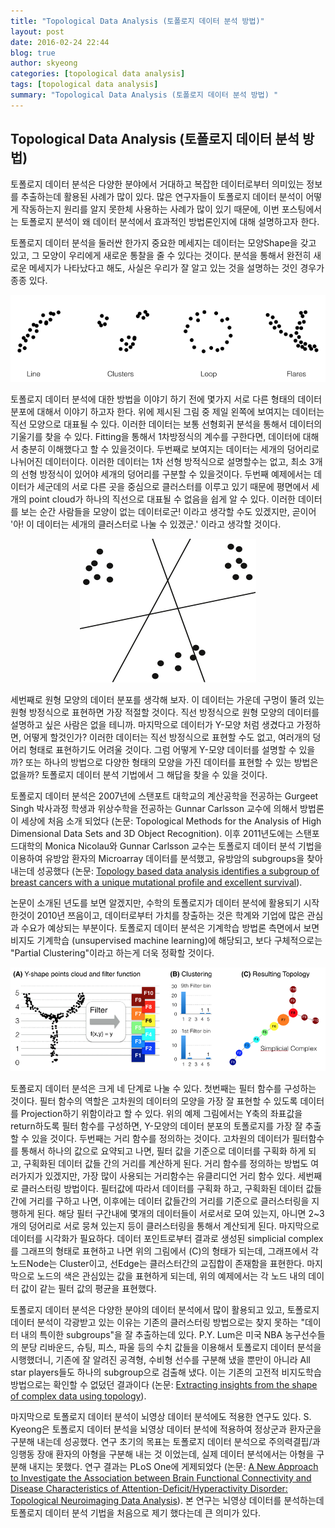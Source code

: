```yaml
---
title: "Topological Data Analysis (토폴로지 데이터 분석 방법)"
layout: post
date: 2016-02-24 22:44
blog: true
author: skyeong
categories: [topological data analysis]
tags: [topological data analysis]
summary: "Topological Data Analysis (토폴로지 데이터 분석 방법) "
---
```


## Topological Data Analysis (토폴로지 데이터 분석 방법)

토폴로지 데이터 분석은 다양한 분야에서 거대하고 복잡한 데이터로부터 의미있는 정보를 추출하는데 활용된 사례가 많이 있다. 많은 연구자들이 토폴로지 데이터 분석이 어떻게 작동하는지 원리를 알지 못한체 사용하는 사례가 많이 있기 때문에, 이번 포스팅에서는 토폴로지 분석이 왜 데이터 분석에서 효과적인 방법론인지에 대해 설명하고자 한다.

토폴로지 데이터 분석을 둘러싼 한가지 중요한 메세지는 데이터는 모양Shape을 갖고 있고, 그 모양이 우리에게 새로운 통찰을 줄 수 있다는 것이다. 분석을 통해서 완전히 새로운 메세지가 나타났다고 해도, 사실은 우리가 잘 알고 있는 것을 설명하는 것인 경우가 종종 있다.


<p align="center">
  <img src="/assets/images/posts/TDA/tda_step1.png" alt="TDA"/>
</p>

토폴로지 데이터 분석에 대한 방법을 이야기 하기 전에 몇가지 서로 다른 형태의 데이터 분포에 대해서 이야기 하고자 한다. 위에 제시된 그림 중 제일 왼쪽에 보여지는 데이터는 직선 모양으로 대표될 수 있다. 이러한 데이터는 보통 선형회귀 분석을 통해서 데이터의 기울기를 찾을 수 있다. Fitting을 통해서 1차방정식의 계수를 구한다면, 데이터에 대해서 충분히 이해했다고 할 수 있을것이다. 두번째로 보여지는 데이터는 세개의 덩어리로 나뉘어진 데이터이다. 이러한 데이터는 1차 선형 방적식으로 설명할수는 없고, 최소 3개의 선형 방정식이 있어야 세개의 덩어리를 구분할 수 있을것이다. 두번째 예제에서는 데이터가 세군데의 서로 다른 곳을 중심으로 클러스터를 이루고 있기 때문에 평면에서 세개의 point cloud가 하나의 직선으로 대표될 수 없음을 쉽게 알 수 있다. 이러한 데이터를 보는 순간 사람들을 모양이 없는 데이터로군! 이라고 생각할 수도 있겠지만, 곧이어 '아! 이 데이터는 세개의 클러스터로 나눌 수 있겠군.' 이라고 생각할 것이다.  

<p align="center">
  <img src="/assets/images/posts/TDA/tda_step2.png" alt="TDA"/>
</p>

세번째로 원형 모양의 데이터 분포를 생각해 보자. 이 데이터는 가운데 구멍이 뚤려 있는 원형 방정식으로 표현하면 가장 적절할 것이다. 직선 방정식으로 원형 모양의 데이터를 설명하고 싶은 사람은 없을 테니까. 마지막으로 데이터가 Y-모양 처럼 생겼다고 가정하면, 어떻게 할것인가? 이러한 데이터는 직선 방정식으로 표현할 수도 없고, 여러개의 덩어리 형태로 표현하기도 어려울 것이다. 그럼 어떻게 Y-모양 데이터를 설명할 수 있을까? 또는 하나의 방법으로 다양한 형태의 모양을 가진 데이터를 표현할 수 있는 방법은 없을까? 토폴로지 데이터 분석 기법에서 그 해답을 찾을 수 있을 것이다.

토폴로지 데이터 분석은 2007년에 스탠포트 대학교의 계산공학을 전공하는 Gurgeet Singh 박사과정 학생과 위상수학을 전공하는 Gunnar Carlsson 교수에 의해서 방법론이 세상에 처음 소개 되었다 (논문: <a ref="http://www.ayasdi.com/wp-content/uploads/2015/02/Topological_Methods_for_the_Analysis_of_High_Dimensional_Data_Sets_and_3D_Object_Recognition.pdf" target="_blank">Topological Methods for the Analysis of High Dimensional Data Sets and 3D Object Recognition</a>). 이후 2011년도에는 스탠포드대학의 Monica Nicolau와 Gunnar Carlsson 교수는 토폴로지 데이터 분석 기법을 이용하여 유방암 환자의 Microarray 데이터를 분석했고, 유방암의 subgroups을 찾아내는데 성공했다 (논문: <a href="http://www.pnas.org/content/108/17/7265.abstract" target="_blank">Topology based data analysis identifies a subgroup of breast cancers with a unique mutational profile and excellent survival</a>).

논문이 소개된 년도를 보면 알겠지만, 수학의 토폴로지가 데이터 분석에 활용되기 시작한것이 2010년 쯔음이고, 데이터로부터 가치를 창출하는 것은 학계와 기업에 많은 관심과 수요가 예상되는 부분이다. 토폴로지 데이터 분석은 기계학습 방법론 측면에서 보면 비지도 기계학습 (unsupervised machine learning)에 해당되고, 보다 구체적으로는 "Partial Clustering"이라고 하는게 더욱 정확할 것이다.

<p align="center">
  <img src="/assets/images/posts/TDA/tda_step3.png" alt="TDA"/>
</p>

토폴로지 데이터 분석은 크게 네 단계로 나눌 수 있다. 첫번째는 필터 함수를 구성하는 것이다. 필터 함수의 역할은 고차원의 데이터의 모양을 가장 잘 표현할 수 있도록 데이터를 Projection하기 위함이라고 할 수 있다. 위의 예제 그림에서는 Y축의 좌표값을 return하도록 필터 함수를 구성하면, Y-모양의 데이터 분포의 토폴로지를 가장 잘 추출할 수 있을 것이다. 두번째는 거리 함수를 정의하는 것이다. 고차원의 데이터가 필터함수를 통해서 하나의 값으로 요약되고 나면, 필터 값을 기준으로 데이터를 구획화 하게 되고, 구획화된 데이터 값들 간의 거리를 계산하게 된다. 거리 함수를 정의하는 방법도 여러가지가 있겠지만, 가장 많이 사용되는 거리함수는 유클리디언 거리 함수 있다. 세번째로 클러스터링 방법이다. 필터값에 따라서 데이터를 구획화 하고, 구획화된 데이터 값들 간에 거리를 구하고 나면, 이후에는 데이터 값들간의 거리를 기준으로 클러스터링을 지행하게 된다. 해당 필터 구간내에 몇개의 데이터들이 서로서로 모여 있는지, 아니면 2~3개의 덩어리로 서로 뭉쳐 있는지 등이 클러스터링을 통해서 계산되게 된다. 마지막으로 데이터를 시각화가 필요하다. 데이터 포인트로부터 결과로 생성된 simplicial complex를 그래프의 형태로 표현하고 나면 위의 그림에서 (C)의 형태가 되는데, 그래프에서 각 노드Node는 Cluster이고, 선Edge는 클러스터간의 교집합이 존재함을 표현한다. 마지막으로 노드의 색은 관심있는 값을 표현하게 되는데, 위의 예제에서는 각 노드 내의 데이터 값이 같는 필터 값의 평균을 표현했다. 


토폴로지 데이터 분석은 다양한 분야의 데이터 분석에서 많이 활용되고 있고, 토폴로지 데이터 분석이 각광받고 있는 이유는 기존의 클러스터링 방법으로는 찾지 못하는 "데이터 내의 특이한 subgroups"을 잘 추출하는데 있다. P.Y. Lum은 미국 NBA 농구선수들의 분당 리바운드, 슈팅, 피스, 파울 등의 수치 값들을 이용해서 토폴로지 데이터 분석을 시행했더니, 기존에 잘 알려진 공격형, 수비형 선수를 구분해 냈을 뿐만이 아니라 All star players들도 하나의 subgroup으로 검출해 냈다. 이는 기존의 고전적 비지도학습 방법으로는 확인할 수 없덨던 결과이다 (논문: <a href="http://www.nature.com/articles/srep01236" target="_blank">Extracting insights from the shape of complex data using topology</a>).

마지막으로 토폴로지 데이터 분석이 뇌영상 데이터 분석에도 적용한 연구도 있다. S. Kyeong은 토폴로지 데이터 분석을 뇌영상 데이터 분석에 적용하여 정상군과 환자군을 구분해 내는데 성공했다. 연구 초기의 목표는 토폴로지 데이터 분석으로 주의력결핍/과잉행동 장애 환자의 아형을 구분해 내는 것 이었는데, 실제 데이터 분석에서는 아형을 구분해 내지는 못했다. 연구 결과는 PLoS One에 게제되었다 (논문: <a href="https://journals.plos.org/plosone/article/metrics?id=10.1371/journal.pone.0137296" target="_blank">A New Approach to Investigate the Association between Brain Functional Connectivity and Disease Characteristics of Attention-Deficit/Hyperactivity Disorder: Topological Neuroimaging Data Analysis</a>). 본 연구는 뇌영상 데이터를 분석하는데 토폴로지 데이터 분석 기법을 처음으로 제기 했다는데 큰 의미가 있다.
